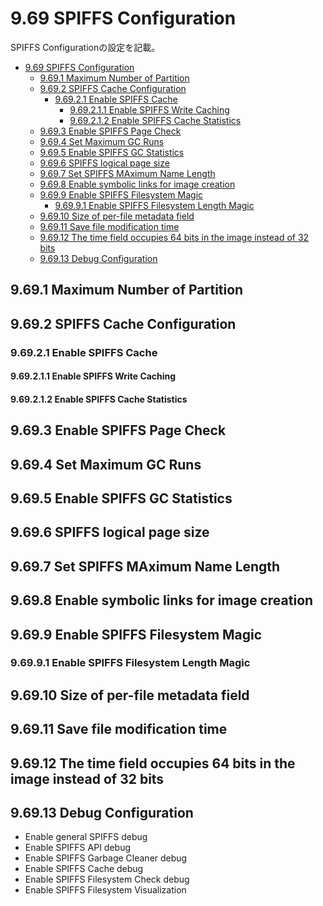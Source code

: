 # 9.69 SPIFFS Configuration
SPIFFS Configurationの設定を記載。

- [9.69 SPIFFS Configuration](#969-spiffs-configuration)
  - [9.69.1 Maximum Number of Partition](#9691-maximum-number-of-partition)
  - [9.69.2 SPIFFS Cache Configuration](#9692-spiffs-cache-configuration)
    - [9.69.2.1 Enable SPIFFS Cache](#96921-enable-spiffs-cache)
      - [9.69.2.1.1 Enable SPIFFS Write Caching](#969211-enable-spiffs-write-caching)
      - [9.69.2.1.2 Enable SPIFFS Cache Statistics](#969212-enable-spiffs-cache-statistics)
  - [9.69.3 Enable SPIFFS Page Check](#9693-enable-spiffs-page-check)
  - [9.69.4 Set Maximum GC Runs](#9694-set-maximum-gc-runs)
  - [9.69.5 Enable SPIFFS GC Statistics](#9695-enable-spiffs-gc-statistics)
  - [9.69.6 SPIFFS logical page size](#9696-spiffs-logical-page-size)
  - [9.69.7 Set SPIFFS MAximum Name Length](#9697-set-spiffs-maximum-name-length)
  - [9.69.8 Enable symbolic links for image creation](#9698-enable-symbolic-links-for-image-creation)
  - [9.69.9 Enable SPIFFS Filesystem Magic](#9699-enable-spiffs-filesystem-magic)
    - [9.69.9.1 Enable SPIFFS Filesystem Length Magic](#96991-enable-spiffs-filesystem-length-magic)
  - [9.69.10 Size of per-file metadata field](#96910-size-of-per-file-metadata-field)
  - [9.69.11 Save file modification time](#96911-save-file-modification-time)
  - [9.69.12 The time field occupies 64 bits in the image instead of 32 bits](#96912-the-time-field-occupies-64-bits-in-the-image-instead-of-32-bits)
  - [9.69.13 Debug Configuration](#96913-debug-configuration)

## 9.69.1 Maximum Number of Partition
## 9.69.2 SPIFFS Cache Configuration
### 9.69.2.1 Enable SPIFFS Cache
#### 9.69.2.1.1 Enable SPIFFS Write Caching
#### 9.69.2.1.2 Enable SPIFFS Cache Statistics
## 9.69.3 Enable SPIFFS Page Check
## 9.69.4 Set Maximum GC Runs
## 9.69.5 Enable SPIFFS GC Statistics
## 9.69.6 SPIFFS logical page size
## 9.69.7 Set SPIFFS MAximum Name Length
## 9.69.8 Enable symbolic links for image creation
## 9.69.9 Enable SPIFFS Filesystem Magic
### 9.69.9.1 Enable SPIFFS Filesystem Length Magic
## 9.69.10 Size of per-file metadata field
## 9.69.11 Save file modification time
## 9.69.12 The time field occupies 64 bits in the image instead of 32 bits
## 9.69.13 Debug Configuration
- Enable general SPIFFS debug
- Enable SPIFFS API debug
- Enable SPIFFS Garbage Cleaner debug
- Enable SPIFFS Cache debug
- Enable SPIFFS Filesystem Check debug
- Enable SPIFFS Filesystem Visualization
